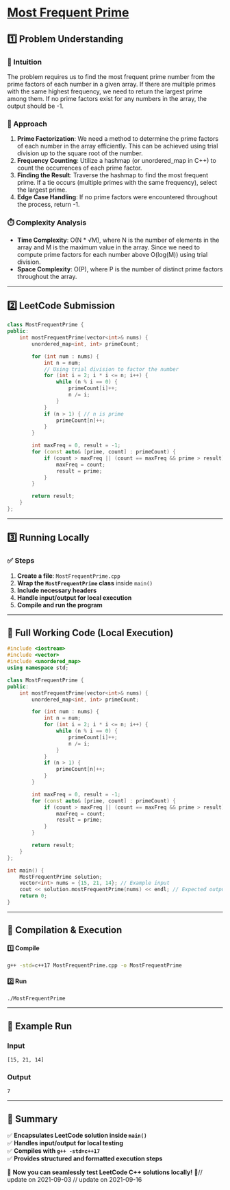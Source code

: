# **[Most Frequent Prime](https://leetcode.com/problems/most-frequent-prime/description/)**  

## **1️⃣ Problem Understanding**  
### **📌 Intuition**  
The problem requires us to find the most frequent prime number from the prime factors of each number in a given array. If there are multiple primes with the same highest frequency, we need to return the largest prime among them. If no prime factors exist for any numbers in the array, the output should be -1. 

### **🚀 Approach**  
1. **Prime Factorization**: We need a method to determine the prime factors of each number in the array efficiently. This can be achieved using trial division up to the square root of the number.
2. **Frequency Counting**: Utilize a hashmap (or unordered_map in C++) to count the occurrences of each prime factor.
3. **Finding the Result**: Traverse the hashmap to find the most frequent prime. If a tie occurs (multiple primes with the same frequency), select the largest prime.
4. **Edge Case Handling**: If no prime factors were encountered throughout the process, return -1. 

### **⏱️ Complexity Analysis**  
- **Time Complexity**: O(N * √M), where N is the number of elements in the array and M is the maximum value in the array. Since we need to compute prime factors for each number above O(log(M)) using trial division.
- **Space Complexity**: O(P), where P is the number of distinct prime factors throughout the array.

---  

## **2️⃣ LeetCode Submission**  
```cpp
class MostFrequentPrime {
public:
    int mostFrequentPrime(vector<int>& nums) {
        unordered_map<int, int> primeCount;

        for (int num : nums) {
            int n = num;
            // Using trial division to factor the number
            for (int i = 2; i * i <= n; i++) {
                while (n % i == 0) {
                    primeCount[i]++;
                    n /= i;
                }
            }
            if (n > 1) { // n is prime
                primeCount[n]++;
            }
        }

        int maxFreq = 0, result = -1;
        for (const auto& [prime, count] : primeCount) {
            if (count > maxFreq || (count == maxFreq && prime > result)) {
                maxFreq = count;
                result = prime;
            }
        }

        return result;
    }
};
```  

---  

## **3️⃣ Running Locally**  
### **✅ Steps**  
1. **Create a file**: `MostFrequentPrime.cpp`  
2. **Wrap the `MostFrequentPrime` class** inside `main()`  
3. **Include necessary headers**  
4. **Handle input/output for local execution**  
5. **Compile and run the program**  

---  

## **📝 Full Working Code (Local Execution)**  
```cpp
#include <iostream>
#include <vector>
#include <unordered_map>
using namespace std;

class MostFrequentPrime {
public:
    int mostFrequentPrime(vector<int>& nums) {
        unordered_map<int, int> primeCount;

        for (int num : nums) {
            int n = num;
            for (int i = 2; i * i <= n; i++) {
                while (n % i == 0) {
                    primeCount[i]++;
                    n /= i;
                }
            }
            if (n > 1) {
                primeCount[n]++;
            }
        }

        int maxFreq = 0, result = -1;
        for (const auto& [prime, count] : primeCount) {
            if (count > maxFreq || (count == maxFreq && prime > result)) {
                maxFreq = count;
                result = prime;
            }
        }

        return result;
    }
};

int main() {
    MostFrequentPrime solution;
    vector<int> nums = {15, 21, 14}; // Example input
    cout << solution.mostFrequentPrime(nums) << endl; // Expected output based on inputs
    return 0;
}
```  

---  

## **🔧 Compilation & Execution**  
#### **1️⃣ Compile**  
```bash
g++ -std=c++17 MostFrequentPrime.cpp -o MostFrequentPrime
```  

#### **2️⃣ Run**  
```bash
./MostFrequentPrime
```  

---  

## **🎯 Example Run**  
### **Input**  
```
[15, 21, 14]
```  
### **Output**  
```
7
```  

---  

## **📌 Summary**  
✅ **Encapsulates LeetCode solution inside `main()`**  
✅ **Handles input/output for local testing**  
✅ **Compiles with `g++ -std=c++17`**  
✅ **Provides structured and formatted execution steps**  

🚀 **Now you can seamlessly test LeetCode C++ solutions locally!** 🚀// update on 2021-09-03
// update on 2021-09-16
